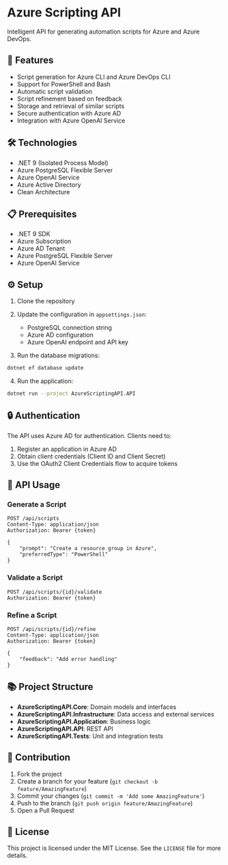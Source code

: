 
# Azure Scripting API

Intelligent API for generating automation scripts for Azure and Azure DevOps.

## 🚀 Features

- Script generation for Azure CLI and Azure DevOps CLI  
- Support for PowerShell and Bash  
- Automatic script validation  
- Script refinement based on feedback  
- Storage and retrieval of similar scripts  
- Secure authentication with Azure AD  
- Integration with Azure OpenAI Service  

## 🛠️ Technologies

- .NET 9 (Isolated Process Model)  
- Azure PostgreSQL Flexible Server  
- Azure OpenAI Service  
- Azure Active Directory  
- Clean Architecture  

## 📋 Prerequisites

- .NET 9 SDK  
- Azure Subscription  
- Azure AD Tenant  
- Azure PostgreSQL Flexible Server  
- Azure OpenAI Service  

## ⚙️ Setup

1. Clone the repository  
2. Update the configuration in `appsettings.json`:
   - PostgreSQL connection string  
   - Azure AD configuration  
   - Azure OpenAI endpoint and API key  

3. Run the database migrations:
```bash
dotnet ef database update
```

4. Run the application:
```bash
dotnet run --project AzureScriptingAPI.API
```

## 🔒 Authentication

The API uses Azure AD for authentication. Clients need to:
1. Register an application in Azure AD  
2. Obtain client credentials (Client ID and Client Secret)  
3. Use the OAuth2 Client Credentials flow to acquire tokens  

## 📝 API Usage

### Generate a Script
```http
POST /api/scripts
Content-Type: application/json
Authorization: Bearer {token}

{
    "prompt": "Create a resource group in Azure",
    "preferredType": "PowerShell"
}
```

### Validate a Script
```http
POST /api/scripts/{id}/validate
Authorization: Bearer {token}
```

### Refine a Script
```http
POST /api/scripts/{id}/refine
Content-Type: application/json
Authorization: Bearer {token}

{
    "feedback": "Add error handling"
}
```

## 📚 Project Structure

- **AzureScriptingAPI.Core**: Domain models and interfaces  
- **AzureScriptingAPI.Infrastructure**: Data access and external services  
- **AzureScriptingAPI.Application**: Business logic  
- **AzureScriptingAPI.API**: REST API  
- **AzureScriptingAPI.Tests**: Unit and integration tests  

## 🤝 Contribution

1. Fork the project  
2. Create a branch for your feature (`git checkout -b feature/AmazingFeature`)  
3. Commit your changes (`git commit -m 'Add some AmazingFeature'`)  
4. Push to the branch (`git push origin feature/AmazingFeature`)  
5. Open a Pull Request  

## 📄 License

This project is licensed under the MIT License. See the `LICENSE` file for more details.
